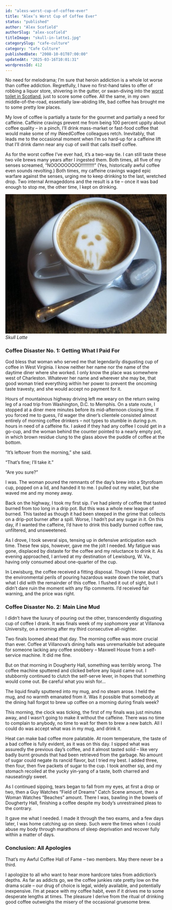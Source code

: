 ```yaml
---
id: "alexs-worst-cup-of-coffee-ever"
title: "Alex’s Worst Cup of Coffee Ever"
status: "published"
author: "Alex Scofield"
authorSlug: "alex-scofield"
titleImage: "skull-in-latte1.jpg"
categorySlug: "cafe-culture"
category: "Cafe Culture"
publishedDate: "2008-10-01T07:00:00"
updatedAt: "2025-03-16T10:01:31"
wordpressId: 412
---
```


No need for melodrama; I’m sure that heroin addiction is a whole lot worse than coffee addiction. Regretfully, I have no first-hand tales to offer of robbing a liquor store, shivering in the gutter, or swan-diving into the [worst toilet in Scotland](https://www.imdb.com/title/tt0117951/), just to score some coffee. All the same, in my own middle-of-the-road, essentially law-abiding life, bad coffee has brought me to some pretty low places.

My love of coffee is partially a taste for the gourmet and partially a need for caffeine. Caffeine cravings prevent me from being 100 percent uppity about coffee quality – in a pinch, I’ll drink mass-market or fast-food coffee that would make some of my INeedCoffee colleagues retch. Inevitably, that leads me to the occasional moment when I’m so hard-up for a caffeine lift that I’ll drink damn near any cup of swill that calls itself coffee.

As for the worst coffee I’ve ever had, it’s a two-way tie. I can still taste these two vile brews many years after I ingested them. Both times, all five of my senses screamed, “NOOOOOOOOO!!!!!!!!!!” (Yes, historically awful coffee even sounds revolting.) Both times, my caffeine cravings waged epic warfare against the senses, urging me to keep drinking to the last, wretched drop. Two internal Armageddons and the result is a tie – once it was bad enough to stop me, the other time, I kept on drinking.

![skull latte art](skull-in-latte1.jpg)  
*Skull Latte*

### Coffee Disaster No. 1: Getting What I Paid For

God bless that woman who served me that legendarily disgusting cup of coffee in West Virginia. I know neither her name nor the name of the daytime diner where she worked. I only know the place was somewhere west of Charleston. Whatever her name and wherever she may be, that good woman tried everything within her power to prevent the oncoming taste travesty, and she would accept no payment for it.

Hours of mountainous highway driving left me weary on the return swing leg of a road trip from Washington, D.C. to Memphis. On a state route, I stopped at a diner mere minutes before its mid-afternoon closing time. If you forced me to guess, I’d wager the diner’s clientele consisted almost entirely of morning coffee drinkers – not types to stumble in during p.m. hours in need of a caffeine fix. I asked if they had any coffee I could get in a go-cup, and the woman behind the counter pointed to a nearly empty pot, in which brown residue clung to the glass above the puddle of coffee at the bottom.

“It’s leftover from the morning,” she said.

“That’s fine; I’ll take it.”

“Are you sure?”

I was. The woman poured the remnants of the day’s brew into a Styrofoam cup, popped on a lid, and handed it to me. I pulled out my wallet, but she waved me and my money away.

Back on the highway, I took my first sip. I’ve had plenty of coffee that tasted burned from too long in a drip pot. But this was a whole new league of burned. This tasted as though it had been steeped in the grime that collects on a drip-pot burner after a spill. Worse, I hadn’t put any sugar in it. On this day, if I wanted the caffeine, I’d have to drink this badly burned coffee raw, unfiltered, and unsweetened.

As I drove, I took several sips, tensing up in defensive anticipation each time. These few sips, however, gave me the jolt I needed. My fatigue was gone, displaced by distaste for the coffee and my reluctance to drink it. As evening approached, I arrived at my destination of Lewisburg, W. Va., having only consumed about one-quarter of the cup.

In Lewisburg, the coffee received a fitting disposal. Though I knew about the environmental perils of pouring hazardous waste down the toilet, that’s what I did with the remainder of this coffee. I flushed it out of sight, but I didn’t dare ruin the moment with any flip comments. I’d received fair warning, and the price was right.

### Coffee Disaster No. 2: Main Line Mud

I didn’t have the luxury of pouring out the other, transcendently disgusting cup of coffee I drank. It was finals week of my sophomore year at Villanova University, on a morning after my third consecutive all-nighter.

Two finals loomed ahead that day. The morning coffee was more crucial than ever. Coffee at Villanova’s dining halls was unremarkable but adequate for someone lacking any coffee snobbery – Maxwell House from a self-service machine. It did me fine.

But on that morning in Dougherty Hall, something was terribly wrong. The coffee machine sputtered and clicked before any liquid came out. I stubbornly continued to clutch the self-serve lever, in hopes that something would come out. Be careful what you wish for…

The liquid finally sputtered into my mug, and no steam arose. I held the mug, and no warmth emanated from it. Was it possible that somebody at the dining hall forgot to brew up coffee on a morning during finals week?

This morning, the clock was ticking, the first of my finals was just minutes away, and I wasn’t going to make it without the caffeine. There was no time to complain to anybody, no time to wait for them to brew a new batch. All I could do was accept what was in my mug, and drink it.

Heat can make bad coffee more palatable. At room temperature, the taste of a bad coffee is fully evident, as it was on this day. I sipped what was assuredly the previous day’s coffee, and it almost tasted solid – like very badly burnt grounds that had been retrieved from the garbage. No amount of sugar could negate its rancid flavor, but I tried my best. I added three, then four, then five packets of sugar to the cup. I took another sip, and my stomach recoiled at the yucky yin-yang of a taste, both charred and nauseatingly sweet.

As I continued sipping, tears began to fall from my eyes, at first a drop or two, then a Guy Watches “Field of Dreams” Catch Scene amount, then a Woman Watches “Beaches” amount. There I was, bawling in the bowels of Dougherty Hall, finishing a coffee despite my body’s unrestrained pleas to the contrary.

It gave me what I needed. I made it through the two exams, and a few days later, I was home catching up on sleep. Such were the times when I could abuse my body through marathons of sleep deprivation and recover fully within a matter of days.

### Conclusion: All Apologies

That’s my Awful Coffee Hall of Fame – two members. May there never be a third.

I apologize to all who want to hear more hardcore tales from addiction’s depths. As far as addicts go, we the coffee junkies rate pretty low on the drama scale – our drug of choice is legal, widely available, and potentially inexpensive. I’m at peace with my coffee habit, even if it drives me to some desperate lengths at times. The pleasure I derive from the ritual of drinking good coffee outweighs the misery of the occasional gruesome brew.